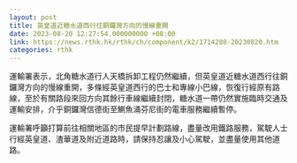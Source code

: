 ```yaml
---
layout: post
title: 英皇道近糖水道西行往銅鑼灣方向的慢線重開
date: 2023-08-20 12:27:54.000000000 +08:00
link: https://news.rthk.hk/rthk/ch/component/k2/1714288-20230820.htm
categories: rthk
---
```


運輸署表示，北角糖水道行人天橋拆卸工程仍然繼續，但英皇道近糖水道西行往銅鑼灣方向的慢線重開，多條經英皇道西行的巴士和專線小巴線，恢復行經原有路線，至於有關路段來回方向其餘行車線繼續封閉，糖水道一帶仍然實施臨時交通及運輸安排，介乎銅鑼灣信德街至鰂魚涌芬尼街的電車服務繼續暫停。

運輸署呼籲打算前往相關地區的市民提早計劃路線，盡量改用鐵路服務，駕駛人士行經英皇道、渣華道及附近道路時，請保持忍讓及小心駕駛，並盡量使用其他道路。
